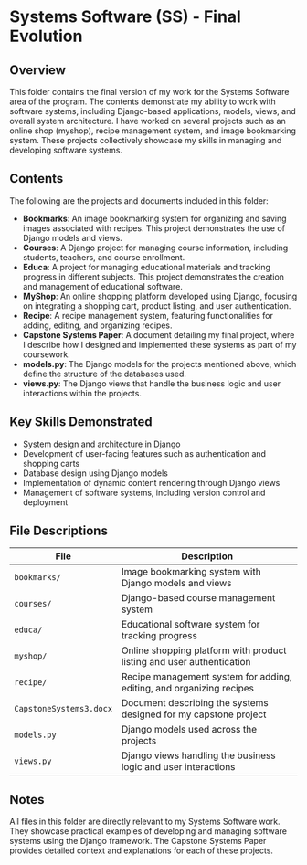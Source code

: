 # Systems Software (SS) - Final Evolution

## Overview
This folder contains the final version of my work for the Systems Software area of the program. The contents demonstrate my ability to work with software systems, including Django-based applications, models, views, and overall system architecture. I have worked on several projects such as an online shop (myshop), recipe management system, and image bookmarking system. These projects collectively showcase my skills in managing and developing software systems.

## Contents
The following are the projects and documents included in this folder:

- **Bookmarks**: An image bookmarking system for organizing and saving images associated with recipes. This project demonstrates the use of Django models and views.
- **Courses**: A Django project for managing course information, including students, teachers, and course enrollment.
- **Educa**: A project for managing educational materials and tracking progress in different subjects. This project demonstrates the creation and management of educational software.
- **MyShop**: An online shopping platform developed using Django, focusing on integrating a shopping cart, product listing, and user authentication.
- **Recipe**: A recipe management system, featuring functionalities for adding, editing, and organizing recipes.
- **Capstone Systems Paper**: A document detailing my final project, where I describe how I designed and implemented these systems as part of my coursework.
- **models.py**: The Django models for the projects mentioned above, which define the structure of the databases used.
- **views.py**: The Django views that handle the business logic and user interactions within the projects.

## Key Skills Demonstrated
- System design and architecture in Django
- Development of user-facing features such as authentication and shopping carts
- Database design using Django models
- Implementation of dynamic content rendering through Django views
- Management of software systems, including version control and deployment

## File Descriptions

| File                            | Description |
|----------------------------------|-------------|
| `bookmarks/`                     | Image bookmarking system with Django models and views |
| `courses/`                       | Django-based course management system |
| `educa/`                         | Educational software system for tracking progress |
| `myshop/`                        | Online shopping platform with product listing and user authentication |
| `recipe/`                        | Recipe management system for adding, editing, and organizing recipes |
| `CapstoneSystems3.docx`          | Document describing the systems designed for my capstone project |
| `models.py`                      | Django models used across the projects |
| `views.py`                       | Django views handling the business logic and user interactions |

## Notes
All files in this folder are directly relevant to my Systems Software work. They showcase practical examples of developing and managing software systems using the Django framework. The Capstone Systems Paper provides detailed context and explanations for each of these projects.
